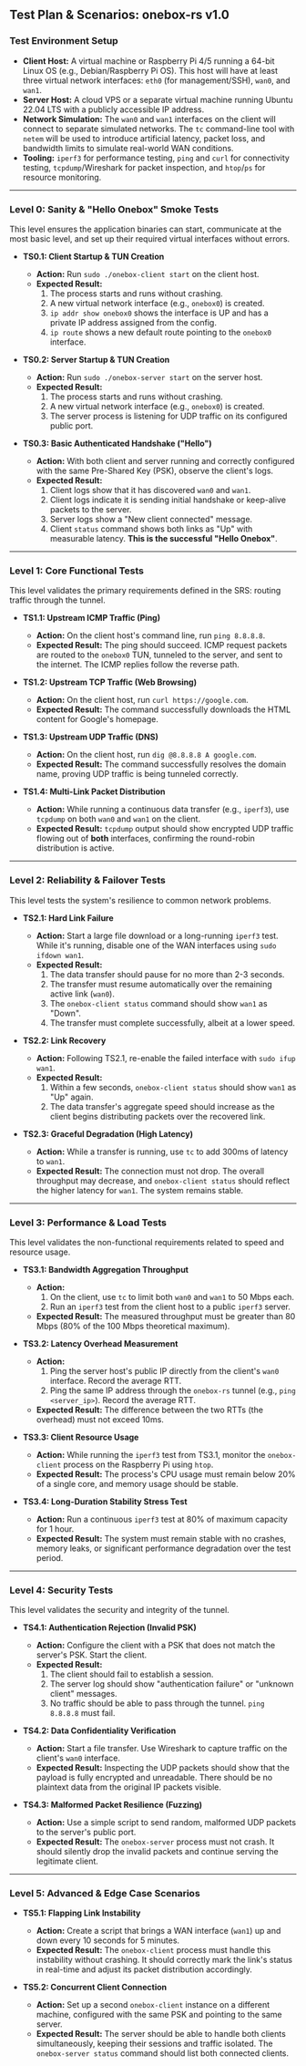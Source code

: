 ## Test Plan & Scenarios: onebox-rs v1.0

### Test Environment Setup

*   **Client Host:** A virtual machine or Raspberry Pi 4/5 running a 64-bit Linux OS (e.g., Debian/Raspberry Pi OS). This host will have at least three virtual network interfaces: `eth0` (for management/SSH), `wan0`, and `wan1`.
*   **Server Host:** A cloud VPS or a separate virtual machine running Ubuntu 22.04 LTS with a publicly accessible IP address.
*   **Network Simulation:** The `wan0` and `wan1` interfaces on the client will connect to separate simulated networks. The `tc` command-line tool with `netem` will be used to introduce artificial latency, packet loss, and bandwidth limits to simulate real-world WAN conditions.
*   **Tooling:** `iperf3` for performance testing, `ping` and `curl` for connectivity testing, `tcpdump`/Wireshark for packet inspection, and `htop`/`ps` for resource monitoring.

---

### Level 0: Sanity & "Hello Onebox" Smoke Tests

This level ensures the application binaries can start, communicate at the most basic level, and set up their required virtual interfaces without errors.

*   **TS0.1: Client Startup & TUN Creation**
    *   **Action:** Run `sudo ./onebox-client start` on the client host.
    *   **Expected Result:**
        1.  The process starts and runs without crashing.
        2.  A new virtual network interface (e.g., `onebox0`) is created.
        3.  `ip addr show onebox0` shows the interface is UP and has a private IP address assigned from the config.
        4.  `ip route` shows a new default route pointing to the `onebox0` interface.

*   **TS0.2: Server Startup & TUN Creation**
    *   **Action:** Run `sudo ./onebox-server start` on the server host.
    *   **Expected Result:**
        1.  The process starts and runs without crashing.
        2.  A new virtual network interface (e.g., `onebox0`) is created.
        3.  The server process is listening for UDP traffic on its configured public port.

*   **TS0.3: Basic Authenticated Handshake ("Hello")**
    *   **Action:** With both client and server running and correctly configured with the same Pre-Shared Key (PSK), observe the client's logs.
    *   **Expected Result:**
        1.  Client logs show that it has discovered `wan0` and `wan1`.
        2.  Client logs indicate it is sending initial handshake or keep-alive packets to the server.
        3.  Server logs show a "New client connected" message.
        4.  Client `status` command shows both links as "Up" with measurable latency. **This is the successful "Hello Onebox"**.

---

### Level 1: Core Functional Tests

This level validates the primary requirements defined in the SRS: routing traffic through the tunnel.

*   **TS1.1: Upstream ICMP Traffic (Ping)**
    *   **Action:** On the client host's command line, run `ping 8.8.8.8`.
    *   **Expected Result:** The ping should succeed. ICMP request packets are routed to the `onebox0` TUN, tunneled to the server, and sent to the internet. The ICMP replies follow the reverse path.

*   **TS1.2: Upstream TCP Traffic (Web Browsing)**
    *   **Action:** On the client host, run `curl https://google.com`.
    *   **Expected Result:** The command successfully downloads the HTML content for Google's homepage.

*   **TS1.3: Upstream UDP Traffic (DNS)**
    *   **Action:** On the client host, run `dig @8.8.8.8 A google.com`.
    *   **Expected Result:** The command successfully resolves the domain name, proving UDP traffic is being tunneled correctly.

*   **TS1.4: Multi-Link Packet Distribution**
    *   **Action:** While running a continuous data transfer (e.g., `iperf3`), use `tcpdump` on both `wan0` and `wan1` on the client.
    *   **Expected Result:** `tcpdump` output should show encrypted UDP traffic flowing out of **both** interfaces, confirming the round-robin distribution is active.

---

### Level 2: Reliability & Failover Tests

This level tests the system's resilience to common network problems.

*   **TS2.1: Hard Link Failure**
    *   **Action:** Start a large file download or a long-running `iperf3` test. While it's running, disable one of the WAN interfaces using `sudo ifdown wan1`.
    *   **Expected Result:**
        1.  The data transfer should pause for no more than 2-3 seconds.
        2.  The transfer must resume automatically over the remaining active link (`wan0`).
        3.  The `onebox-client status` command should show `wan1` as "Down".
        4.  The transfer must complete successfully, albeit at a lower speed.

*   **TS2.2: Link Recovery**
    *   **Action:** Following TS2.1, re-enable the failed interface with `sudo ifup wan1`.
    *   **Expected Result:**
        1.  Within a few seconds, `onebox-client status` should show `wan1` as "Up" again.
        2.  The data transfer's aggregate speed should increase as the client begins distributing packets over the recovered link.

*   **TS2.3: Graceful Degradation (High Latency)**
    *   **Action:** While a transfer is running, use `tc` to add 300ms of latency to `wan1`.
    *   **Expected Result:** The connection must not drop. The overall throughput may decrease, and `onebox-client status` should reflect the higher latency for `wan1`. The system remains stable.

---

### Level 3: Performance & Load Tests

This level validates the non-functional requirements related to speed and resource usage.

*   **TS3.1: Bandwidth Aggregation Throughput**
    *   **Action:**
        1.  On the client, use `tc` to limit both `wan0` and `wan1` to 50 Mbps each.
        2.  Run an `iperf3` test from the client host to a public `iperf3` server.
    *   **Expected Result:** The measured throughput must be greater than 80 Mbps (80% of the 100 Mbps theoretical maximum).

*   **TS3.2: Latency Overhead Measurement**
    *   **Action:**
        1.  Ping the server host's public IP directly from the client's `wan0` interface. Record the average RTT.
        2.  Ping the same IP address through the `onebox-rs` tunnel (e.g., `ping <server_ip>`). Record the average RTT.
    *   **Expected Result:** The difference between the two RTTs (the overhead) must not exceed 10ms.

*   **TS3.3: Client Resource Usage**
    *   **Action:** While running the `iperf3` test from TS3.1, monitor the `onebox-client` process on the Raspberry Pi using `htop`.
    *   **Expected Result:** The process's CPU usage must remain below 20% of a single core, and memory usage should be stable.

*   **TS3.4: Long-Duration Stability Stress Test**
    *   **Action:** Run a continuous `iperf3` test at 80% of maximum capacity for 1 hour.
    *   **Expected Result:** The system must remain stable with no crashes, memory leaks, or significant performance degradation over the test period.

---

### Level 4: Security Tests

This level validates the security and integrity of the tunnel.

*   **TS4.1: Authentication Rejection (Invalid PSK)**
    *   **Action:** Configure the client with a PSK that does not match the server's PSK. Start the client.
    *   **Expected Result:**
        1.  The client should fail to establish a session.
        2.  The server log should show "authentication failure" or "unknown client" messages.
        3.  No traffic should be able to pass through the tunnel. `ping 8.8.8.8` must fail.

*   **TS4.2: Data Confidentiality Verification**
    *   **Action:** Start a file transfer. Use Wireshark to capture traffic on the client's `wan0` interface.
    *   **Expected Result:** Inspecting the UDP packets should show that the payload is fully encrypted and unreadable. There should be no plaintext data from the original IP packets visible.

*   **TS4.3: Malformed Packet Resilience (Fuzzing)**
    *   **Action:** Use a simple script to send random, malformed UDP packets to the server's public port.
    *   **Expected Result:** The `onebox-server` process must not crash. It should silently drop the invalid packets and continue serving the legitimate client.

---

### Level 5: Advanced & Edge Case Scenarios

*   **TS5.1: Flapping Link Instability**
    *   **Action:** Create a script that brings a WAN interface (`wan1`) up and down every 10 seconds for 5 minutes.
    *   **Expected Result:** The `onebox-client` process must handle this instability without crashing. It should correctly mark the link's status in real-time and adjust its packet distribution accordingly.

*   **TS5.2: Concurrent Client Connection**
    *   **Action:** Set up a second `onebox-client` instance on a different machine, configured with the same PSK and pointing to the same server.
    *   **Expected Result:** The server should be able to handle both clients simultaneously, keeping their sessions and traffic isolated. The `onebox-server status` command should list both connected clients.